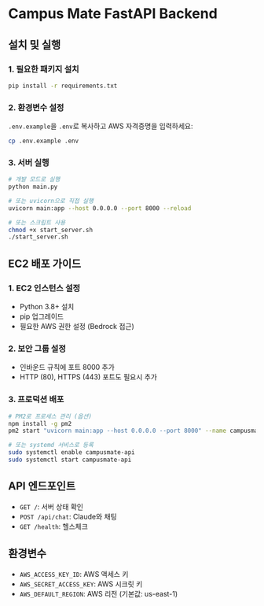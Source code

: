 
# Campus Mate FastAPI Backend

## 설치 및 실행

### 1. 필요한 패키지 설치
```bash
pip install -r requirements.txt
```

### 2. 환경변수 설정
`.env.example`을 `.env`로 복사하고 AWS 자격증명을 입력하세요:
```bash
cp .env.example .env
```

### 3. 서버 실행
```bash
# 개발 모드로 실행
python main.py

# 또는 uvicorn으로 직접 실행
uvicorn main:app --host 0.0.0.0 --port 8000 --reload

# 또는 스크립트 사용
chmod +x start_server.sh
./start_server.sh
```

## EC2 배포 가이드

### 1. EC2 인스턴스 설정
- Python 3.8+ 설치
- pip 업그레이드
- 필요한 AWS 권한 설정 (Bedrock 접근)

### 2. 보안 그룹 설정
- 인바운드 규칙에 포트 8000 추가
- HTTP (80), HTTPS (443) 포트도 필요시 추가

### 3. 프로덕션 배포
```bash
# PM2로 프로세스 관리 (옵션)
npm install -g pm2
pm2 start "uvicorn main:app --host 0.0.0.0 --port 8000" --name campusmate-api

# 또는 systemd 서비스로 등록
sudo systemctl enable campusmate-api
sudo systemctl start campusmate-api
```

## API 엔드포인트

- `GET /`: 서버 상태 확인
- `POST /api/chat`: Claude와 채팅
- `GET /health`: 헬스체크

## 환경변수

- `AWS_ACCESS_KEY_ID`: AWS 액세스 키
- `AWS_SECRET_ACCESS_KEY`: AWS 시크릿 키  
- `AWS_DEFAULT_REGION`: AWS 리전 (기본값: us-east-1)
